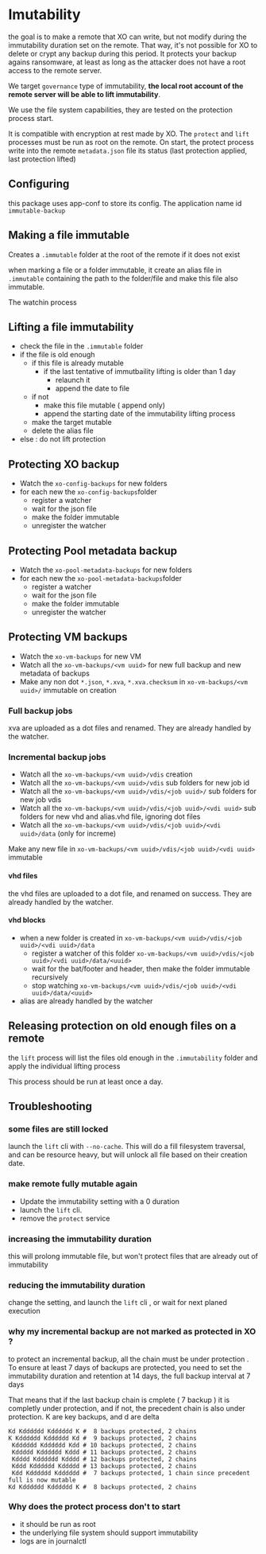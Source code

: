 # Imutability

the goal is to make a remote that XO can write, but not modify during the immutability duration set on the remote. That way, it's not possible for XO to delete or crypt any backup during this period. It protects your backup agains ransomware, at least as long as the attacker does not have a root access to the remote server.

We target `governance` type of immutability, **the local root account of the remote server will be able to lift immutability**.

We use the file system capabilities, they are tested on the protection process start.

It is compatible with encryption at rest made by XO.
The `protect` and `lift` processes must be run as root on the remote. On start, the protect process write into the remote `metadata.json` file its status (last protection applied, last protection lifted)

## Configuring

this package uses app-conf to store its config. The application name id `immutable-backup`

## Making a file immutable

Creates a `.immutable` folder at the root of the remote if it does not exist

when marking a file or a folder immutable, it create an alias file in `.immutable` containing the path to the folder/file and make this file also immutable.

The watchin process

## Lifting a file immutability

- check the file in the `.immutable` folder
- if the file is old enough
  - if this file is already mutable
    - if the last tentative of immutbaility lifting is older than 1 day
      - relaunch it
      - append the date to file
  - if not
    - make this file mutable ( append only)
    - append the starting date of the immutability lifting process
  - make the target mutable
  - delete the alias file
- else : do not lift protection

## Protecting XO backup

- Watch the `xo-config-backups` for new folders
- for each new the `xo-config-backups`folder
  - register a watcher
  - wait for the json file
  - make the folder immutable
  - unregister the watcher

## Protecting Pool metadata backup

- Watch the `xo-pool-metadata-backups` for new folders
- for each new the `xo-pool-metadata-backups`folder
  - register a watcher
  - wait for the json file
  - make the folder immutable
  - unregister the watcher

## Protecting VM backups

- Watch the `xo-vm-backups` for new VM
- Watch all the `xo-vm-backups/<vm uuid>` for new full backup and new metadata of backups
- Make any non dot `*.json`, `*.xva`, `*.xva.checksum` in `xo-vm-backups/<vm uuid>/` immutable on creation

### Full backup jobs

xva are uploaded as a dot files and renamed. They are already handled by the watcher.

### Incremental backup jobs

- Watch all the `xo-vm-backups/<vm uuid>/vdis` creation
- Watch all the `xo-vm-backups/<vm uuid>/vdis` sub folders for new job id
- Watch all the `xo-vm-backups/<vm uuid>/vdis/<job uuid>/` sub folders for new job vdis
- Watch all the `xo-vm-backups/<vm uuid>/vdis/<job uuid>/<vdi uuid>` sub folders for new vhd and alias.vhd file, ignoring dot files
- Watch all the `xo-vm-backups/<vm uuid>/vdis/<job uuid>/<vdi uuid>/data` (only for increme)

Make any new file in `xo-vm-backups/<vm uuid>/vdis/<job uuid>/<vdi uuid>` immutable

#### vhd files

the vhd files are uploaded to a dot file, and renamed on success. They are already handled by the watcher.

#### vhd blocks

- when a new folder is created in `xo-vm-backups/<vm uuid>/vdis/<job uuid>/<vdi uuid>/data`
  - register a watcher of this folder `xo-vm-backups/<vm uuid>/vdis/<job uuid>/<vdi uuid>/data/<uuid>`
  - wait for the bat/footer and header, then make the folder immutable recursively
  - stop watching `xo-vm-backups/<vm uuid>/vdis/<job uuid>/<vdi uuid>/data/<uuid>`
- alias are already handled by the watcher

## Releasing protection on old enough files on a remote

the `lift` process will list the files old enough in the `.immutability` folder and apply the individual lifting process

This process should be run at least once a day.

## Troubleshooting

### some files are still locked

launch the `lift` cli with `--no-cache`. This will do a fill filesystem traversal, and can be resource heavy, but will unlock all file based on their creation date.

### make remote fully mutable again

- Update the immutability setting with a 0 duration
- launch the `lift` cli.
- remove the `protect` service

### increasing the immutability duration

this will prolong immutable file, but won't protect files that are already out of immutability

### reducing the immutability duration

change the setting, and launch the `lift` cli , or wait for next planed execution

### why my incremental backup are not marked as protected in XO ?

to protect an incremental backup, all the chain must be under protection . To ensure at least 7 days of backups are protected, you need to set the immutability duration and retention at 14 days, the full backup interval at 7 days

That means that if the last backup chain is cmplete ( 7 backup ) it is completly under protection, and if not, the precedent chain is also under protection. K are key backups, and d are delta

```
Kd Kdddddd Kdddddd K #  8 backups protected, 2 chains
K Kdddddd Kdddddd Kd #  9 backups protected, 2 chains
 Kdddddd Kdddddd Kdd # 10 backups protected, 2 chains
 Kddddd Kdddddd Kddd # 11 backups protected, 2 chains
 Kdddd Kdddddd Kdddd # 12 backups protected, 2 chains
 Kddd Kdddddd Kddddd # 13 backups protected, 2 chains
 Kdd Kdddddd Kdddddd #  7 backups protected, 1 chain since precedent full is now mutable
Kd Kdddddd Kdddddd K #  8 backups protected, 2 chains
```

### Why does the protect process don't to start

- it should be run as root
- the underlying file system should support immutability
- logs are in journalctl
